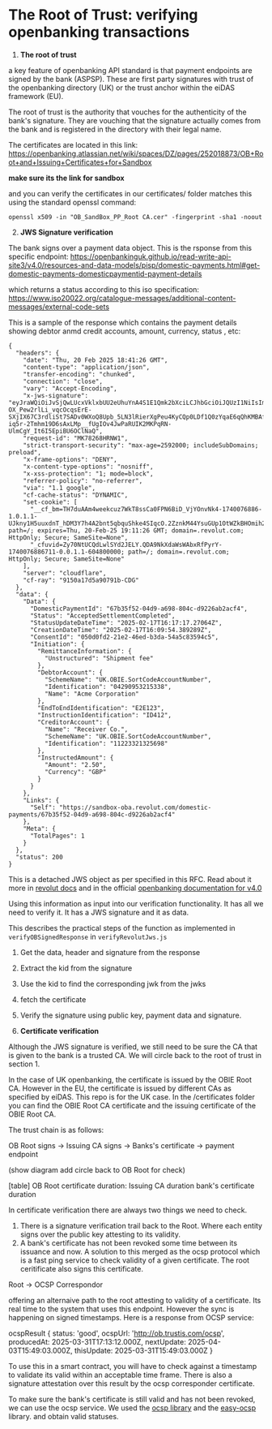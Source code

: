# The Root of Trust: verifying openbanking transactions

1. **The root of trust**

a key feature of openbanking API standard is that payment endpoints are signed by the bank (ASPSP). These are first party signatures with trust of the openbanking directory (UK) or the trust anchor within the eiDAS framework (EU). 

The root of trust is the authority that vouches for the authenticity of the bank's signature. They are vouching that the signature actually comes from the bank and is registered in the directory with their legal name. 

The certificates are located in this link: https://openbanking.atlassian.net/wiki/spaces/DZ/pages/252018873/OB+Root+and+Issuing+Certificates+for+Sandbox

**make sure its the link for sandbox** 

and you can verify the certificates in our certificates/ folder matches this using the standard openssl command: 

```
openssl x509 -in "OB_SandBox_PP_Root CA.cer" -fingerprint -sha1 -noout
```

2. **JWS Signature verification**

The bank signs over a payment data object. This is the rsponse from this specific endpoint: https://openbankinguk.github.io/read-write-api-site3/v4.0/resources-and-data-models/pisp/domestic-payments.html#get-domestic-payments-domesticpaymentid-payment-details

which returns a status according to this iso specification: https://www.iso20022.org/catalogue-messages/additional-content-messages/external-code-sets



This is a sample of the response which contains the payment details showing debtor anmd credit accounts, amount, currency, status , etc: 

```
{
  "headers": {
    "date": "Thu, 20 Feb 2025 18:41:26 GMT",
    "content-type": "application/json",
    "transfer-encoding": "chunked",
    "connection": "close",
    "vary": "Accept-Encoding",
    "x-jws-signature": "eyJraWQiOiJvSjQwLUcxVklxbUU2eUhuYnA4S1E1Qmk2bXciLCJhbGciOiJQUzI1NiIsImNyaXQiOlsiYjY0IiwiaHR0cDovL29wZW5iYW5raW5nLm9yZy51ay9pYXQiLCJodHRwOi8vb3BlbmJhbmtpbmcub3JnLnVrL2lzcyIsImh0dHA6Ly9vcGVuYmFua2luZy5vcmcudWsvdGFuIl0sImI2NCI6ZmFsc2UsImh0dHA6Ly9vcGVuYmFua2luZy5vcmcudWsvdGFuIjoib3BlbmJhbmtpbmcub3JnLnVrIiwiaHR0cDovL29wZW5iYW5raW5nLm9yZy51ay9pc3MiOiIwMDE1ODAwMDAxMDNVQXZBQU0iLCJodHRwOi8vb3BlbmJhbmtpbmcub3JnLnVrL2lhdCI6MTc0MDA3Njg4Nn0..TpbEDhY6rDhlDYDy22S9y09_vov0Vi3COMVV9DSSqZIV2J1M3JOjw1mfW2oVDCQ0W70tCde1AV7O4aiEmUTL8Wp_WmkuW0Botk__yO0k10o3nOc4AJRmOcI_vlet3zqIfikioEluWLu0BHkeT9js73Obg-OX_Pew2rlLi_vqcOcqsErE-SXjIX67C3rdliSt7SADv0WXoQ8Upb_5LN3lRierXgPeu4KyCQp0LDf1Q0zYqaE6qQhKMBAfFZT0HJYAD7cXGfnRhn1zmtxw-iq5r-2Tmhm19D6sAxLMp__fUgIOv4JwPaRUIK2MKPqRN-UlmCgY_It6I5EpiBU6OClNaQ",
    "request-id": "MK78268HRNW1",
    "strict-transport-security": "max-age=2592000; includeSubDomains; preload",
    "x-frame-options": "DENY",
    "x-content-type-options": "nosniff",
    "x-xss-protection": "1; mode=block",
    "referrer-policy": "no-referrer",
    "via": "1.1 google",
    "cf-cache-status": "DYNAMIC",
    "set-cookie": [
      "__cf_bm=TH7duAAm4weekcuz7WkT8ssCa0FPN6BiD_VjYOnvNk4-1740076886-1.0.1.1-UJkny1H5uuxdnT_hDM3Y7h4A2bnt5qbquShke4SIqcO.2ZznkM44YsuGUp1OtWZkBHOmih2e4uHTBV2fHPtdww; path=/; expires=Thu, 20-Feb-25 19:11:26 GMT; domain=.revolut.com; HttpOnly; Secure; SameSite=None",
      "_cfuvid=Zy70NtUCQdLwlSYd2JELY.QDA9NkXdaWsWAbxRfPyrY-1740076886711-0.0.1.1-604800000; path=/; domain=.revolut.com; HttpOnly; Secure; SameSite=None"
    ],
    "server": "cloudflare",
    "cf-ray": "9150a17d5a90791b-CDG"
  },
  "data": {
    "Data": {
      "DomesticPaymentId": "67b35f52-04d9-a698-804c-d9226ab2acf4",
      "Status": "AcceptedSettlementCompleted",
      "StatusUpdateDateTime": "2025-02-17T16:17:17.27064Z",
      "CreationDateTime": "2025-02-17T16:09:54.389289Z",
      "ConsentId": "050d0fd2-21e2-46ed-b3da-54a5c83594c5",
      "Initiation": {
        "RemittanceInformation": {
          "Unstructured": "Shipment fee"
        },
        "DebtorAccount": {
          "SchemeName": "UK.OBIE.SortCodeAccountNumber",
          "Identification": "04290953215338",
          "Name": "Acme Corporation"
        },
        "EndToEndIdentification": "E2E123",
        "InstructionIdentification": "ID412",
        "CreditorAccount": {
          "Name": "Receiver Co.",
          "SchemeName": "UK.OBIE.SortCodeAccountNumber",
          "Identification": "11223321325698"
        },
        "InstructedAmount": {
          "Amount": "2.50",
          "Currency": "GBP"
        }
      }
    },
    "Links": {
      "Self": "https://sandbox-oba.revolut.com/domestic-payments/67b35f52-04d9-a698-804c-d9226ab2acf4"
    },
    "Meta": {
      "TotalPages": 1
    }
  },
  "status": 200
}
```

This is a detached JWS object as per specified in this RFC. Read about it more in [revolut docs]() and in the official [openbanking documentation for v4.0]()   

Using this information as input into our verification functionality. It has all we need to verify it. It has a JWS signature and it as data. 

This describes the practical steps of the function as implemented in  `verifyOBSignedResponse` in `verifyRevolutJws.js`

1. Get the data, header and signature from the response 
2. Extract the kid from the signature 
3. Use the kid to find the corresponding jwk from the jwks 
4. fetch the certificate 
5. Verify the signature using public key, payment data and signature. 

3. **Certificate verification** 

Although the JWS signature is verified, we still need to be sure the CA that is given to the bank is a trusted CA. We will circle back to the root of trust in section 1. 

In the case of UK openbanking, the certificate is issued by the OBIE Root CA. However in the EU, the certificate is issued by different CAs as specified by eiDAS. This repo is for the UK case. In the /certificates folder you can find the OBIE Root CA certificate and the issuing certificate of the OBIE Root CA. 

The trust chain is as follows: 

OB Root signs -> Issuing CA signs -> Banks's certificate -> payment endpoint 


(show diagram add circle back to OB Root for check)

[table]
OB Root certificate duration: 
Issuing CA duration 
bank's certificate duration 

In certificate verification there are always two things we need to check. 
1. There is a signature verification trail back to the Root. Where each entity signs over the public key attesting to its validity. 
2. A bank's certificate has not been revoked some time between its issuance and now. A solution to this merged as the ocsp protocol which is a fast ping service to check validity of a given certificate. The root ceritificate also signs this certificate. 

Root -> OCSP Correspondor

offering an alternaive path to the root attesting to validity of a certificate. Its real time to the system that uses this endpoint. However the sync is happening on signed timestamps. Here is a response from OCSP service:

ocspResult {
  status: 'good',
  ocspUrl: 'http://ob.trustis.com/ocsp',
  producedAt: 2025-03-31T17:13:12.000Z,
  nextUpdate: 2025-04-03T15:49:03.000Z,
  thisUpdate: 2025-03-31T15:49:03.000Z
}

To use this in a smart contract, you will have to check against a timestamp to validate its valid within an acceptable time frame. There is also a signature attestation over this result by the ocsp corresponder certificate. 

To make sure the bank's certificate is still valid and has not been revoked, we can use the ocsp service. We used the [ocsp library](https://github.com/PeculiarVentures/node-ocsp) and the [easy-ocsp](https://github.com/PeculiarVentures/easy-ocsp) library. and obtain valid statuses. 

